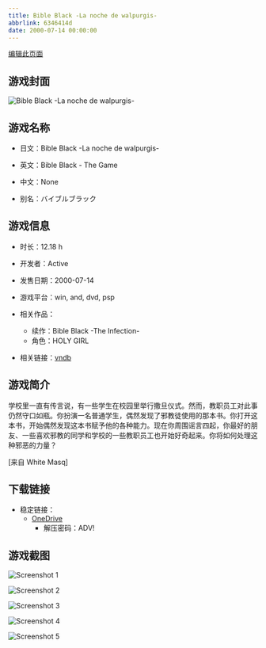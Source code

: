 ```yaml
---
title: Bible Black -La noche de walpurgis-
abbrlink: 6346414d
date: 2000-07-14 00:00:00
---
```

[编辑此页面](https://github.com/ACG-3/ADV3-source/blob/main/source/_posts/games/Bible%20Black%20-La%20noche%20de%20walpurgis-.md)

## 游戏封面

![Bible Black -La noche de walpurgis-](https://pan.timero.xyz/d/onedrive/img_lib_001/Bible%20Black%20-La%20noche%20de%20walpurgis-_cover.avif)


## 游戏名称

- 日文：Bible Black -La noche de walpurgis-
- 英文：Bible Black - The Game
- 中文：None

- 别名：バイブルブラック


## 游戏信息

- 时长：12.18 h
- 开发者：Active
- 发售日期：2000-07-14
- 游戏平台：win, and, dvd, psp
- 相关作品：
   - 续作：Bible Black -The Infection-
   - 角色：HOLY GIRL

- 相关链接：[vndb](https://vndb.org/v9)


## 游戏简介

学校里一直有传言说，有一些学生在校园里举行撒旦仪式。然而，教职员工对此事仍然守口如瓶。你扮演一名普通学生，偶然发现了邪教徒使用的那本书。你打开这本书，开始偶然发现这本书赋予他的各种能力。现在你周围谣言四起，你最好的朋友、一些喜欢邪教的同学和学校的一些教职员工也开始好奇起来。你将如何处理这种邪恶的力量？

[来自 White Masq]


## 下载链接

- 稳定链接：
    - [OneDrive](https://pan.timero.xyz/onedrive/adv_lib_001/Bible%20Black%20-La%20noche%20de%20walpurgis-)
        - 解压密码：ADV!



## 游戏截图


![Screenshot 1](https://pan.timero.xyz/d/onedrive/img_lib_001/Bible%20Black%20-La%20noche%20de%20walpurgis-_Screenshot_1.avif)

![Screenshot 2](https://pan.timero.xyz/d/onedrive/img_lib_001/Bible%20Black%20-La%20noche%20de%20walpurgis-_Screenshot_2.avif)

![Screenshot 3](https://pan.timero.xyz/d/onedrive/img_lib_001/Bible%20Black%20-La%20noche%20de%20walpurgis-_Screenshot_3.avif)

![Screenshot 4](https://pan.timero.xyz/d/onedrive/img_lib_001/Bible%20Black%20-La%20noche%20de%20walpurgis-_Screenshot_4.avif)

![Screenshot 5](https://pan.timero.xyz/d/onedrive/img_lib_001/Bible%20Black%20-La%20noche%20de%20walpurgis-_Screenshot_5.avif)

